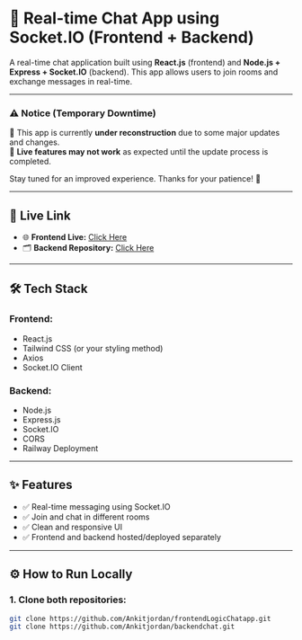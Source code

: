 # 💬 Real-time Chat App using Socket.IO (Frontend + Backend)

A real-time chat application built using **React.js** (frontend) and **Node.js + Express + Socket.IO** (backend). This app allows users to join rooms and exchange messages in real-time.

---

### ⚠️ **Notice (Temporary Downtime)**

🚧 This app is currently **under reconstruction** due to some major updates and changes.  
🔧 **Live features may not work** as expected until the update process is completed.

Stay tuned for an improved experience. Thanks for your patience! 🙏

---

## 🔗 Live Link

- 🌐 **Frontend Live:** [Click Here](https://frontend-logic-chatapp.vercel.app/)
- 🗂️ **Backend Repository:** [Click Here](https://github.com/Ankitjordan/backendchat)

---

## 🛠 Tech Stack

### Frontend:
- React.js
- Tailwind CSS (or your styling method)
- Axios
- Socket.IO Client

### Backend:
- Node.js
- Express.js
- Socket.IO
- CORS
- Railway Deployment

---

## ✨ Features

- ✅ Real-time messaging using Socket.IO
- ✅ Join and chat in different rooms
- ✅ Clean and responsive UI
- ✅ Frontend and backend hosted/deployed separately

---

## ⚙️ How to Run Locally

### 1. Clone both repositories:

```bash
git clone https://github.com/Ankitjordan/frontendLogicChatapp.git
git clone https://github.com/Ankitjordan/backendchat.git


